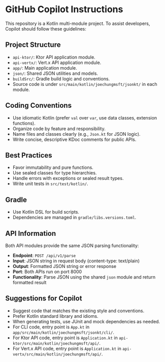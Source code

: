 # GitHub Copilot Instructions

This repository is a Kotlin multi-module project. To assist developers, Copilot should follow these guidelines:

## Project Structure

- `api-ktor/`: Ktor API application module.
- `api-vertx/`: Vert.x API application module.
- `app/`: Main application module.
- `json/`: Shared JSON utilities and models.
- `buildSrc/`: Gradle build logic and conventions.
- Source code is under `src/main/kotlin/joechungmsft/jsonkt/` in each module.

## Coding Conventions

- Use idiomatic Kotlin (prefer `val` over `var`, use data classes, extension functions).
- Organize code by feature and responsibility.
- Name files and classes clearly (e.g., `Json.kt` for JSON logic).
- Write concise, descriptive KDoc comments for public APIs.

## Best Practices

- Favor immutability and pure functions.
- Use sealed classes for type hierarchies.
- Handle errors with exceptions or sealed result types.
- Write unit tests in `src/test/kotlin/`.

## Gradle

- Use Kotlin DSL for build scripts.
- Dependencies are managed in `gradle/libs.versions.toml`.

## API Information

Both API modules provide the same JSON parsing functionality:

- **Endpoint**: `POST /api/v1/parse`
- **Input**: JSON string in request body (content-type: text/plain)
- **Output**: Formatted JSON string or error response
- **Port**: Both APIs run on port 8000
- **Functionality**: Parse JSON using the shared `json` module and return formatted result

## Suggestions for Copilot

- Suggest code that matches the existing style and conventions.
- Prefer Kotlin standard library and idioms.
- When generating tests, use JUnit and mock dependencies as needed.
- For CLI code, entry point is `App.kt` in `app/src/main/kotlin/joechungmsft/jsonkt/cli/`.
- For Ktor API code, entry point is `Application.kt` in `api-ktor/src/main/kotlin/joechungmsft/api/`.
- For Vert.x API code, entry point is `Application.kt` in `api-vertx/src/main/kotlin/joechungmsft/api/`.
